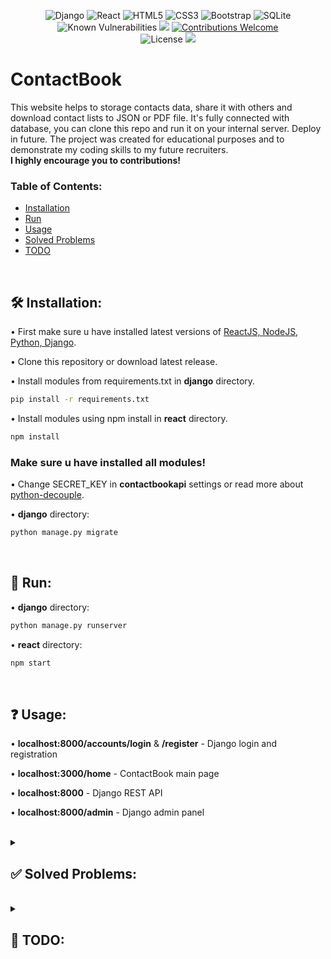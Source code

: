 <div align="center">
  
![Django](https://img.shields.io/badge/django-%23092E20.svg?style=for-the-badge&logo=django&logoColor=white)
![React](https://img.shields.io/badge/react-%2320232a.svg?style=for-the-badge&logo=react&logoColor=%2361DAFB)
![HTML5](https://img.shields.io/badge/html5-%23E34F26.svg?style=for-the-badge&logo=html5&logoColor=white)
![CSS3](https://img.shields.io/badge/css3-%231572B6.svg?style=for-the-badge&logo=css3&logoColor=white)
![Bootstrap](https://img.shields.io/badge/bootstrap-%23563D7C.svg?style=for-the-badge&logo=bootstrap&logoColor=white)
![SQLite](https://img.shields.io/badge/sqlite-%2307405e.svg?style=for-the-badge&logo=sqlite&logoColor=white)\
![Known Vulnerabilities](https://snyk.io/test/github/Szymcode/ContactBook/badge.svg)
<a href="https://codeclimate.com/github/SzymCode/ContactBook/maintainability"><img src="https://api.codeclimate.com/v1/badges/82bf96d0eed9ecd61446/maintainability" /></a>
[![Contributions Welcome](https://img.shields.io/badge/contributions-welcome-brightgreen.svg?style=flat)](https://github.com/SzymCode/ContactBook/issues)\
![License](https://img.shields.io/badge/license-BSD--3-important)
<img src="https://img.shields.io/badge/npm-9.4.1-brightgreen"/>

</div>



# ContactBook

This website helps to storage contacts data, share it with others and download contact lists to JSON or PDF file. It's fully connected with database, you can clone this repo and run it on your internal server. Deploy in future. The project was created for educational purposes and to demonstrate my coding skills to my future recruiters.
<br>
**I highly encourage you to contributions!**

### Table of Contents:

- [Installation](#%EF%B8%8F-installation)
- [Run](#-run)
- [Usage](#-usage)
- [Solved Problems](#--solved-problems--)
- [TODO](#--todo--)

<br>



## 🛠️ Installation:

• First make sure u have installed latest versions of [ReactJS, NodeJS,](https://www.tutorialspoint.com/reactjs/reactjs_environment_setup.htm) 
[Python, Django](https://www.geeksforgeeks.org/django-introduction-and-installation/).

• Clone this repository or download latest release.

• Install modules from requirements.txt in **django** directory.

```bash
pip install -r requirements.txt
```

• Install modules using npm install in **react** directory.

```bash
npm install
```

### **Make sure u have installed all modules!**

• Change SECRET_KEY in **contactbookapi** settings or read more about [python-decouple](https://dev.to/ashraf_zolkopli/decoupling-django-secret-key-65d).

• **django** directory:

```bash
python manage.py migrate
```

</details> 

<br>



## 🚀 Run:

• **django** directory:

```bash
python manage.py runserver
```

• **react** directory:

```bash
npm start
```

<br>



## ❓ Usage:

• **localhost:8000/accounts/login** & **/register** - Django login and registration

• **localhost:3000/home** - ContactBook main page

• **localhost:8000** - Django REST API

• **localhost:8000/admin** - Django admin panel

<br>




<details><summary> <h2> ✅ Solved Problems:  </summary>

- [X] **Full functionality of restrict routes in App.js with authentication from django API endpoint!**

- [X] **Implemented user login/registration from my own template project: [RegistrationDjango](https://github.com/SzymCode/RegistrationDjango)!**

- [X] **User specific data and contact groups!**

- [X] **Fetch data with REST API!**

- [X] Render multiple tables with contact group specific data

- [X] Edit all contacts in table with editable header above table

- [X] Search contacts by selected value

- [X] Download data to JSON or PDF file

- [X] Specific tables headers

- [X] Scrollable tables with max height

- [X] Refactored code for better maintainability

- [X] Loading screen
</details>
<br>



<details><summary> <h2> 🎯 TODO:  </summary>

- [ ] **Share data with other users**

- [ ] **Reduce fetches, localStorage solutions etc...**

- [ ] Dragging, resizing, deleting columns and create custom ones

- [ ] Static position of tables

- [ ] Display contacts by selected order

- [ ] Settings page 

- [ ] Better UI design + theme selection

- [ ] Combine logging/registration with home page

- [ ] Resizing website (now its for 1920x1080) + mobile version
</details>
